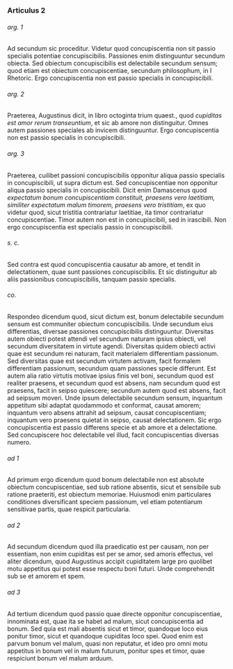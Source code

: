 ### Articulus 2

###### arg. 1
Ad secundum sic proceditur. Videtur quod concupiscentia non sit passio specialis potentiae concupiscibilis. Passiones enim distinguuntur secundum obiecta. Sed obiectum concupiscibilis est delectabile secundum sensum; quod etiam est obiectum concupiscentiae, secundum philosophum, in I Rhetoric. Ergo concupiscentia non est passio specialis in concupiscibili.

###### arg. 2
Praeterea, Augustinus dicit, in libro octoginta trium quaest., quod *cupiditas est amor rerum transeuntium*, et sic ab amore non distinguitur. Omnes autem passiones speciales ab invicem distinguuntur. Ergo concupiscentia non est passio specialis in concupiscibili.

###### arg. 3
Praeterea, cuilibet passioni concupiscibilis opponitur aliqua passio specialis in concupiscibili, ut supra dictum est. Sed concupiscentiae non opponitur aliqua passio specialis in concupiscibili. Dicit enim Damascenus quod *expectatum bonum concupiscentiam constituit, praesens vero laetitiam, similiter expectatum malum timorem, praesens vero tristitiam*, ex quo videtur quod, sicut tristitia contrariatur laetitiae, ita timor contrariatur concupiscentiae. Timor autem non est in concupiscibili, sed in irascibili. Non ergo concupiscentia est specialis passio in concupiscibili.

###### s. c.
Sed contra est quod concupiscentia causatur ab amore, et tendit in delectationem, quae sunt passiones concupiscibilis. Et sic distinguitur ab aliis passionibus concupiscibilis, tanquam passio specialis.

###### co.
Respondeo dicendum quod, sicut dictum est, bonum delectabile secundum sensum est communiter obiectum concupiscibilis. Unde secundum eius differentias, diversae passiones concupiscibilis distinguuntur. Diversitas autem obiecti potest attendi vel secundum naturam ipsius obiecti, vel secundum diversitatem in virtute agendi. Diversitas quidem obiecti activi quae est secundum rei naturam, facit materialem differentiam passionum. Sed diversitas quae est secundum virtutem activam, facit formalem differentiam passionum, secundum quam passiones specie differunt. Est autem alia ratio virtutis motivae ipsius finis vel boni, secundum quod est realiter praesens, et secundum quod est absens, nam secundum quod est praesens, facit in seipso quiescere; secundum autem quod est absens, facit ad seipsum moveri. Unde ipsum delectabile secundum sensum, inquantum appetitum sibi adaptat quodammodo et conformat, causat amorem; inquantum vero absens attrahit ad seipsum, causat concupiscentiam; inquantum vero praesens quietat in seipso, causat delectationem. Sic ergo concupiscentia est passio differens specie et ab amore et a delectatione. Sed concupiscere hoc delectabile vel illud, facit concupiscentias diversas numero.

###### ad 1
Ad primum ergo dicendum quod bonum delectabile non est absolute obiectum concupiscentiae, sed sub ratione absentis, sicut et sensibile sub ratione praeteriti, est obiectum memoriae. Huiusmodi enim particulares conditiones diversificant speciem passionum, vel etiam potentiarum sensitivae partis, quae respicit particularia.

###### ad 2
Ad secundum dicendum quod illa praedicatio est per causam, non per essentiam, non enim cupiditas est per se amor, sed amoris effectus, vel aliter dicendum, quod Augustinus accipit cupiditatem large pro quolibet motu appetitus qui potest esse respectu boni futuri. Unde comprehendit sub se et amorem et spem.

###### ad 3
Ad tertium dicendum quod passio quae directe opponitur concupiscentiae, innominata est, quae ita se habet ad malum, sicut concupiscentia ad bonum. Sed quia est mali absentis sicut et timor, quandoque loco eius ponitur timor, sicut et quandoque cupiditas loco spei. Quod enim est parvum bonum vel malum, quasi non reputatur, et ideo pro omni motu appetitus in bonum vel in malum futurum, ponitur spes et timor, quae respiciunt bonum vel malum arduum.

